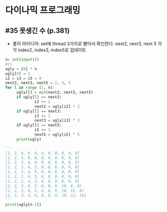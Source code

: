 # 다이나믹 프로그래밍 

## #35 못생긴 수 (p.381) 
* 풀이 아이디어: set에 thread 3가지로 뻗어서 확인한다. next2, next3, next 5 각각 index2, index3, index5로 업데이트 
```python 
n= int(input())
#11
ugly = [0] * n
ugly[0] = 1
i2 = i3 = i5 = 0
next2, next3, next5 = 2, 3, 5
for l in range (1, n):
     ugly[l] = min(next2, next3, next5)
     if ugly[l] == next2:
             i2 += 1
             next2 = ugly[i2] * 2
     if ugly[l] == next3:
             i3 += 1 
             next3 = ugly[i3] * 3
     if ugly[l] == next5:
             i5 += 1
             next5 = ugly[i5] * 5
     print(ugly)

''' 
[1, 2, 0, 0, 0, 0, 0, 0, 0, 0, 0]
[1, 2, 3, 0, 0, 0, 0, 0, 0, 0, 0]
[1, 2, 3, 4, 0, 0, 0, 0, 0, 0, 0]
[1, 2, 3, 4, 5, 0, 0, 0, 0, 0, 0]
[1, 2, 3, 4, 5, 6, 0, 0, 0, 0, 0]
[1, 2, 3, 4, 5, 6, 8, 0, 0, 0, 0]
[1, 2, 3, 4, 5, 6, 8, 9, 0, 0, 0]
[1, 2, 3, 4, 5, 6, 8, 9, 10, 0, 0]
[1, 2, 3, 4, 5, 6, 8, 9, 10, 12, 0]
[1, 2, 3, 4, 5, 6, 8, 9, 10, 12, 15]
'''
print(ugly[n-1])

```
